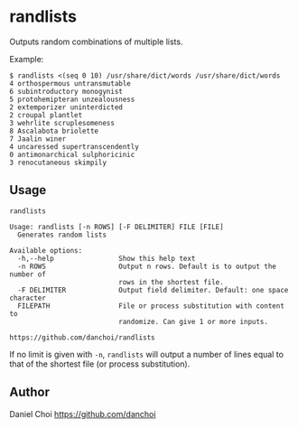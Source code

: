 # randlists

Outputs random combinations of multiple lists.  

Example: 

    $ randlists <(seq 0 10) /usr/share/dict/words /usr/share/dict/words
    4 orthospermous untransmutable
    6 subintroductory monogynist
    5 protohemipteran unzealousness
    2 extemporizer uninterdicted
    2 croupal plantlet
    3 wehrlite scruplesomeness
    8 Ascalabota briolette
    7 Jaalin winer
    4 uncaressed supertranscendently
    0 antimonarchical sulphoricinic
    3 renocutaneous skimpily


## Usage

    randlists
    
    Usage: randlists [-n ROWS] [-F DELIMITER] FILE [FILE]
      Generates random lists
    
    Available options:
      -h,--help                Show this help text
      -n ROWS                  Output n rows. Default is to output the number of
                               rows in the shortest file.
      -F DELIMITER             Output field delimiter. Default: one space character
      FILEPATH                 File or process substitution with content to
                               randomize. Can give 1 or more inputs.
    
    https://github.com/danchoi/randlists

If no limit is given with `-n`, `randlists` will output a number of lines equal to that of
the shortest file (or process substitution).

## Author

Daniel Choi https://github.com/danchoi
